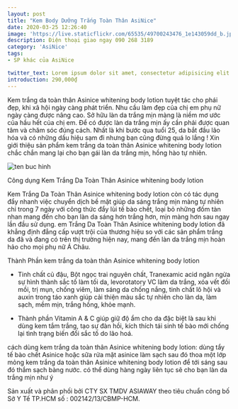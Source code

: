 ```yaml
---
layout: post
title: "Kem Body Dưỡng Trắng Toàn Thân AsiNice"
date: 2020-03-25 12:26:40
image: 'https://live.staticflickr.com/65535/49700243476_1e143059dd_b.jpg'
description: Điện thoại giao ngay 090 268 3189
category: 'AsiNice'
tags:
- SP khác của AsiNice

twitter_text: Lorem ipsum dolor sit amet, consectetur adipisicing elit.
introduction: 290,000₫
---
```


Kem trắng da toàn thân Asinice whitening body lotion tuyệt tác cho phái đẹp, khi xã hội ngày càng phát triển. Nhu cầu làm đẹp của chị em phụ nữ ngày càng được nâng cao. Sở hữu làn da trắng mịn màng là niềm mơ ước của hầu hết của chị em. Để có được làn da trắng mịn ấy cần phải được quan tâm và chăm sóc đúng cách. Nhất là khi bước qua tuổi 25, da bắt đầu lão hóa và có những dấu hiệu sạm đi nhưng bạn cũng đừng quá lo lắng ! Xin giới thiệu sản phẩm kem trắng da toàn thân Asinice whitening body lotion chắc chắn mang lại cho bạn gái làn da trắng mịn, hồng hào tự nhiên.

![ten buc hinh](https://live.staticflickr.com/65535/49699714583_2d454225ed_b.jpg "ten buc hinh")

Công dụng Kem Trắng Da Toàn Thân Asinice whitening body lotion

Kem Trắng Da Toàn Thân Asinice whitening body lotion còn có tác dụng đẩy nhanh việc chuyển dịch bề mặt giúp da sáng trắng mịn màng tự nhiên chỉ trong 7 ngày với công thức đẩy lùi tế bào chết, loại bỏ những đốm tàn nhan mang đến cho bạn làn da sáng hơn trắng hơn, mịn màng hơn sau ngay lần đầu sử dụng. em Trắng Da Toàn Thân Asinice whitening body lotion đã khẳng định đẳng cấp vượt trội của thương hiệu so với các sản phẩm trắng da đã và đang có trên thị trường hiện nay, mang đến làn da trắng mịn hoàn hảo cho mọi phụ nữ Á Châu.

Thành Phần kem trắng da toàn thân Asinice whitening body lotion

- Tinh chất củ đậu, Bột ngọc trai nguyên chất, Tranexamic acid ngăn ngừa sự hình thành sắc tố làm tối da, levorotatory VC làm da trắng, xóa vết đồi mồi, trị mụn, chống viêm, làm sáng da chống nắng, tinh chất lô hội và auxin trong táo xanh giúp cải thiện màu sắc tự nhiên cho làn da, làm sạch, mềm mịn, trắng hồng, khỏe mạnh.

- Thành phần Vitamin A & C giúp giữ độ ẩm cho da đặc biệt là sau khi dùng kem tắm trắng, tạo sự đàn hồi, kích thích tái sinh tế bào mới chống lại tình trạng biến đổi sắc tố do lão hoá.

cách dùng kem trắng da toàn thân Asinice whitening body lotion: dùng tẩy tế bào chết Asinice hoặc sữa rửa mặt asinice làm sạch sau đó thoa một lớp mỏng kem trắng da toàn thân Asinice whitening body lotion để tới sáng sau đó thắm sạch bàng nước. có thể dùng hàng ngày liên tục sẽ cho bạn làn da trắng mịn như ý

Sản xuất và phân phối bởi CTY SX TMDV ASIAWAY theo tiêu chuẩn công bố Sở Y Tế TP.HCM số : 002142/13/CBMP-HCM.

